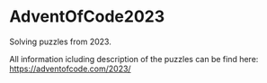 # AdventOfCode2023
Solving puzzles from 2023.

All information icluding description of the puzzles can be find here:
https://adventofcode.com/2023/